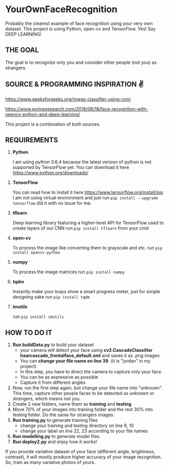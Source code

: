# YourOwnFaceRecognition
Probably the clearest example of face recognition using your very own dataset. This project is using Python, open-cv and TensorFlow. Yes! Say DEEP LEARNING!

## **THE GOAL** 
The goal is to recognize only you and consider other people (not you) as strangers.

## SOURCE & PROGRAMMING INSPIRATION :v:

https://www.geeksforgeeks.org/image-classifier-using-cnn/

https://www.pyimagesearch.com/2018/06/18/face-recognition-with-opencv-python-and-deep-learning/

This project is a combination of both sources.

## **REQUIREMENTS**

1. **Python**
   
   I am using python 3.6.4 because the latest version of python is not supported by TensorFlow yet.
   You can download it here https://www.python.org/downloads/

2. **TensorFlow**
   
   You can read how to install it here https://www.tensorflow.org/install/pip
   I am not using virtual environment and just run `pip install --upgrade tensorflow` did it with no issue for me.

3. **tflearn**
   
   Deep learning library featuring a higher-level API for TensorFlow used to create layers of our CNN
   run `pip install tflearn` from your cmd 

4. **open-cv**
   
   To process the image like converting them to grayscale and etc.
   run `pip install opencv-python` 

5. **numpy**
   
   To process the image matrices
   run `pip install numpy`

6. **tqdm**
   
   Instantly make your loops show a smart progress meter, just for simple designing sake
   run `pip install tqdm`

7. **imutils**
   
   run `pip install imutils`

   
## HOW TO DO IT

1. **Run buildData.py** to build your dataset
   - your camera will detect your face using **cv2.CascadeClassifier haarcascade_frontalface_default.xml** and saves it as .png images
   - You can **change your file name on line 39**. (it is "jordan" in my project)
   - In this step, you have to direct the camera to capture only your face.
   - You can be as expressive as possible
   - Capture it from different angles
2. Now, run the first step again, but change your file name into "unknown". This time, capture other people faces to be detected as unknown or strangers, which means not you.
3. Create 2 new folders, name them as **training** and **testing**
4. Move 70% of your images into training folder and the rest 30% into testing folder. Do the same for strangers images.
5. **Run training.py** to generate training files
   - change your training and testing directory on line 9, 10
   - change your label on line 22, 23 according to your file names
6. **Run modelling.py** to generate model files
7. **Run deploy2.py** and enjoy how it works!

If you provide variative dataset of your face (different angle, brightness, contrast), it will mostly produce higher accuracy of your image recognition. So, train as many variative photos of yours.

